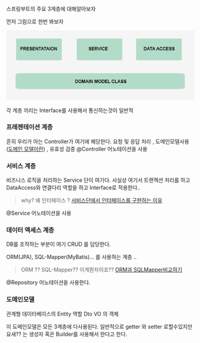스프링부트의 주요 3계층에 대해알아보자


먼저 그림으로 한번 봐보자 

![](https://github.com/tekies09/CS/blob/main/SpringBoot/images/SpringBoot3Layer.PNG?raw=true)

각 계층 끼리는 Interface를 사용해서 통신하는것이 일반적 

### 프레젠테이션 계층

흔히 우리가 아는 Controller가 여기에 해당한다.
요청 및 응답 처리 , 도메인모델사용 ([도메인 모델이란](#도메인모델)) , 유효성 검증
@Controller 어노테이션을 사용 

### 서비스 계층 

비즈니스 로직을 처리하는 Service 단이 여기다.
사실상 여기서 트랜젝션 처리를 하고 DataAccess와 연결다리 역할을 하고 Interface로 적용한다..

> why? 왜 인터페이스 ? [서비스단에서 인터페이스를 구현하는 이유]()

@Service 어노테이션을 사용

### 데이터 액세스 계층 

DB를 조작하는 부분이 여기 CRUD 를 담당한다.

ORM(JPA), SQL-Mapper(MyBatis)...  를 사용하는 계층 .. 

> ORM ?? SQL-Mapper?? 이게뭔차이죠?? [ORM과 SQLMapper비교하기]()

@Repository 어노테이션을 사용한다.


### 도메인모델 

관계형 데이터베이스의 Entity 역할 Dto VO 의 객체

이 도메인모델은 모든 3계층에 다사용된다. 일반적으로 getter 와 setter 로할수있지만 요새?? 는 생성자 혹은 Builder를 사용해서 한다고 한다.
